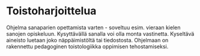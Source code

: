 Toistoharjoittelua
==================

Ohjelma sanaparien opettamista varten - soveltuu esim. vieraan kielen sanojen opiskeluun. Kysyttävällä sanalla voi olla monta vastinetta. Kyseltävä aineisto luetaan joko näppäimistöltä tai tiedostosta. Ohjelmaan on rakennettu pedagoginen toistologiikka oppimisen tehostamiseksi.
